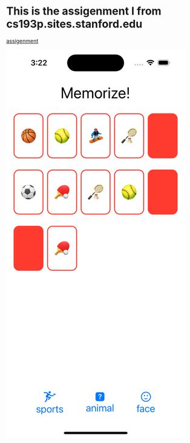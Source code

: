 #  This is the assigenment I from cs193p.sites.stanford.edu

[assigenment](https://cs193p.sites.stanford.edu/sites/g/files/sbiybj16636/files/media/file/a1_0.pdf)

![Screen](/ScreenShot.png)
